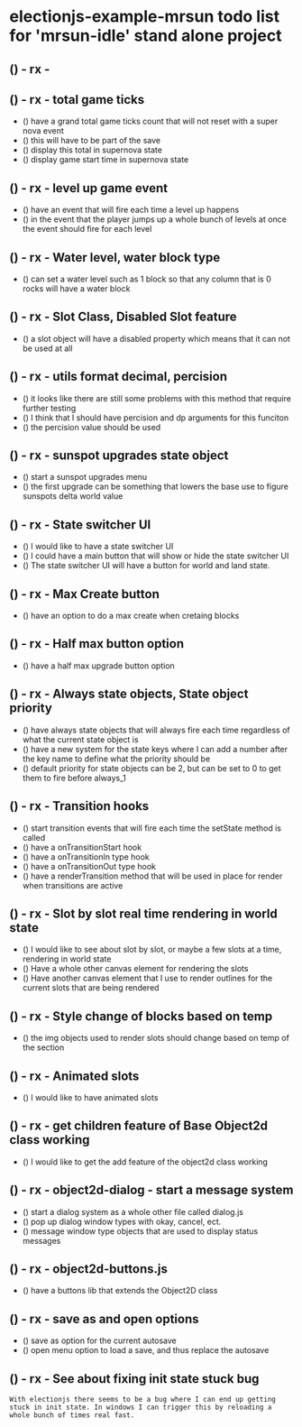# electionjs-example-mrsun todo list for 'mrsun-idle' stand alone project

<!-- Plans for 'MrSun idle' -->

<!-------- ----------
 MRSUN-GAME - game.mjs, lands.mjs, sun.mjs
---------- ---------->

## () - rx - 

## () - rx - total game ticks
* () have a grand total game ticks count that will not reset with a super nova event
* () this will have to be part of the save
* () display this total in supernova state
* () display game start time in supernova state

## () - rx - level up game event
* () have an event that will fire each time a level up happens
* () in the event that the player jumps up a whole bunch of levels at once the event should fire for each level

## () - rx - Water level, water block type
* () can set a water level such as 1 block so that any column that is 0 rocks will have a water block

## () - rx - Slot Class, Disabled Slot feature 
* () a slot object will have a disabled property which means that it can not be used at all

<!-------- ----------
 MRSUN-UTILS - utils.mjs
---------- ---------->

## () - rx - utils format decimal, percision
* () it looks like there are still some problems with this method that require further testing
* () I think that I should have percision and dp arguments for this funciton
* () the percision value should be used

<!-------- ----------
 MRSUN-STATEMACHINE
---------- ---------->

## () - rx - sunspot upgrades state object
* () start a sunspot upgrades menu
* () the first upgrade can be something that lowers the base use to figure sunspots delta world value

## () - rx - State switcher UI
* () I would like to have a state switcher UI
* () I could have a main button that will show or hide the state switcher UI
* () The state switcher UI will have a button for world and land state.

## () - rx - Max Create button
* () have an option to do a max create when cretaing blocks

## () - rx - Half max button option
* () have a half max upgrade button option

## () - rx - Always state objects, State object priority
* () have always state objects that will always fire each time regardless of what the current state object is
* () have a new system for the state keys where I can add a number after the key name to define what the priority should be
* () default priority for state objects can be 2, but can be set to 0 to get them to fire before always\_1

## () - rx - Transition hooks
* () start transition events that will fire each time the setState method is called
* () have a onTransitionStart hook
* () have a onTransitionIn type hook
* () have a onTransitionOut type hook
* () have a renderTransition method that will be used in place for render when transitions are active

<!-------- ----------
 RENDERING / GRAPHICS
---------- ---------->

## () - rx - Slot by slot real time rendering in world state
* () I would like to see about slot by slot, or maybe a few slots at a time, rendering in world state
* () Have a whole other canvas element for rendering the slots
* () Have another canvas element that I use to render outlines for the current slots that are being rendered

## () - rx - Style change of blocks based on temp
* () the img objects used to render slots should change based on temp of the section

## () - rx - Animated slots
* () I would like to have animated slots

<!-------- ----------
 OBJECT2D class
---------- ---------->

## () - rx - get children feature of Base Object2d class working
* () I would like to get the add feature of the object2d class working

## () - rx - object2d-dialog - start a message system
* () start a dialog system as a whole other file called dialog.js
* () pop up dialog window types with okay, cancel, ect.
* () message window type objects that are used to display status messages

## () - rx - object2d-buttons.js
* () have a buttons lib that extends the Object2D class

<!-------- ----------
 ELECTIONJS BUILD FEATURES
---------- ---------->

## () - rx - save as and open options
* () save as option for the current autosave
* () open menu option to load a save, and thus replace the autosave

<!-------- ----------
 BUGS
---------- ---------->

## () - rx - See about fixing init state stuck bug
    With electionjs there seems to be a bug where I can end up getting stuck in init state. In windows I can trigger this by reloading a whole bunch of times real fast.

